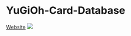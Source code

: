 # YuGiOh-Card-Database

<a href = 'https://yugioh-card-database.netlify.app/'>Website</a>
<img src = 'images/yugiohPreview.gif'>
